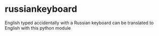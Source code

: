 russiankeyboard
===============

English typed accidentally with a Russian keyboard can be translated to English with this python module
